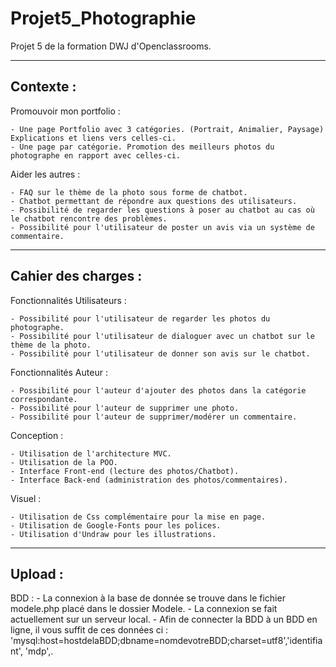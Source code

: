 # Projet5_Photographie

Projet 5 de la formation DWJ d'Openclassrooms.

----------------------------------------------
Contexte :
----------------------------------------------

Promouvoir mon portfolio :

    - Une page Portfolio avec 3 catégories. (Portrait, Animalier, Paysage) Explications et liens vers celles-ci.
    - Une page par catégorie. Promotion des meilleurs photos du photographe en rapport avec celles-ci.

Aider les autres :

    - FAQ sur le thème de la photo sous forme de chatbot.
    - Chatbot permettant de répondre aux questions des utilisateurs.
    - Possibilité de regarder les questions à poser au chatbot au cas où le chatbot rencontre des problèmes.
    - Possibilité pour l'utilisateur de poster un avis via un système de commentaire.

----------------------------------------------
Cahier des charges :
----------------------------------------------

Fonctionnalités Utilisateurs :

    - Possibilité pour l'utilisateur de regarder les photos du photographe.
    - Possibilité pour l'utilisateur de dialoguer avec un chatbot sur le thème de la photo.       
    - Possibilité pour l'utilisateur de donner son avis sur le chatbot.   

Fonctionnalités Auteur :

    - Possibilité pour l'auteur d'ajouter des photos dans la catégorie correspondante.
    - Possibilité pour l'auteur de supprimer une photo.
    - Possibilité pour l'auteur de supprimer/modérer un commentaire.

Conception :

    - Utilisation de l'architecture MVC.
    - Utilisation de la POO.
    - Interface Front-end (lecture des photos/Chatbot).
    - Interface Back-end (administration des photos/commentaires).   

Visuel :

    - Utilisation de Css complémentaire pour la mise en page.
    - Utilisation de Google-Fonts pour les polices.
    - Utilisation d'Undraw pour les illustrations. 

----------------------------------------------
Upload :
----------------------------------------------

BDD :
    - La connexion à la base de donnée se trouve dans le fichier modele.php placé dans le dossier Modele.
    - La connexion se fait actuellement sur un serveur local.
    - Afin de connecter la BDD à un BDD en ligne, il vous suffit de ces données ci : 'mysql:host=hostdelaBDD;dbname=nomdevotreBDD;charset=utf8','identifiant', 'mdp',.